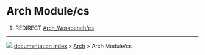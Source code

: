 # Arch Module/cs
1.  REDIRECT [Arch_Workbench/cs](Arch_Workbench/cs.md)



---
![](images/Right_arrow.png) [documentation index](../README.md) > [Arch](Arch_Workbench.md) > Arch Module/cs
